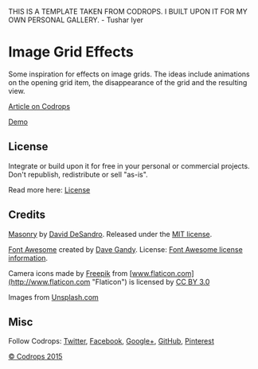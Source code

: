 THIS IS A TEMPLATE TAKEN FROM CODROPS. I BUILT UPON IT FOR MY OWN PERSONAL GALLERY. - Tushar Iyer


# Image Grid Effects

Some inspiration for effects on image grids. The ideas include animations on the opening grid item, the disappearance of the grid and the resulting view.

[Article on Codrops](http://tympanus.net/codrops/?p=25256)

[Demo](http://tympanus.net/Development/ImageGridEffects/)

## License

Integrate or build upon it for free in your personal or commercial projects. Don't republish, redistribute or sell "as-is". 

Read more here: [License](http://tympanus.net/codrops/licensing/)

## Credits

[Masonry](http://masonry.desandro.com/) by [David DeSandro](http://desandro.com/). Released under the [MIT license](http://desandro.mit-license.org).

[Font Awesome](https://fortawesome.github.io/Font-Awesome/) created by [Dave Gandy](https://twitter.com/davegandy). License: [Font Awesome license information](http://fontawesome.io/license).

Camera icons made by [Freepik](http://www.flaticon.com/authors/freepik "Freepik") from [www.flaticon.com](http://www.flaticon.com "Flaticon") is licensed by [CC BY 3.0](http://creativecommons.org/licenses/by/3.0/ "Creative Commons BY 3.0")

Images from [Unsplash.com](http://www.unsplash.com)

## Misc

Follow Codrops: [Twitter](http://www.twitter.com/codrops), [Facebook](http://www.facebook.com/pages/Codrops/159107397912), [Google+](https://plus.google.com/101095823814290637419), [GitHub](https://github.com/codrops), [Pinterest](http://www.pinterest.com/codrops/)

[© Codrops 2015](http://www.codrops.com)





